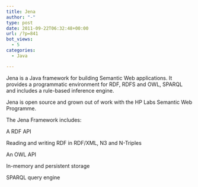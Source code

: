 ```yaml
---
title: Jena
author: "-"
type: post
date: 2011-09-22T06:32:48+00:00
url: /?p=841
bot_views:
  - 5
categories:
  - Java

---
```

Jena is a Java framework for building Semantic Web applications. It provides a programmatic environment for RDF, RDFS and OWL, SPARQL and includes a rule-based inference engine.

Jena is open source and grown out of work with the HP Labs Semantic Web Programme.

The Jena Framework includes:

A RDF API
  
Reading and writing RDF in RDF/XML, N3 and N-Triples
  
An OWL API
  
In-memory and persistent storage
  
SPARQL query engine